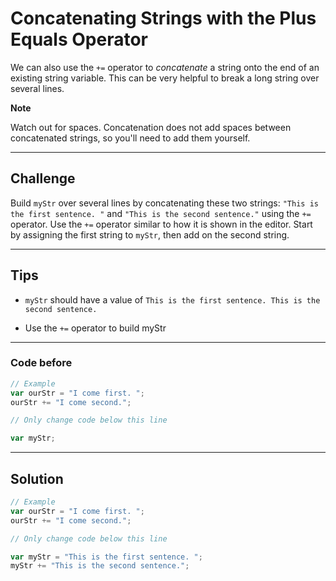 # Concatenating Strings with the Plus Equals Operator

We can also use the `+=` operator to *concatenate* a string onto the end of an existing string variable. This can be very helpful to break a long string over several lines.

**Note**

Watch out for spaces. Concatenation does not add spaces between concatenated strings, so you'll need to add them yourself.

---

## Challenge

Build `myStr` over several lines by concatenating these two strings: `"This is the first sentence. "` and `"This is the second sentence."` using the `+=` operator. Use the `+=` operator similar to how it is shown in the editor. Start by assigning the first string to `myStr`, then add on the second string.

---

## Tips

- `myStr` should have a value of `This is the first sentence. This is the second sentence.`

- Use the `+=` operator to build myStr

---

### Code before

```js
// Example
var ourStr = "I come first. ";
ourStr += "I come second.";

// Only change code below this line

var myStr;


```

---

## Solution

```js
// Example
var ourStr = "I come first. ";
ourStr += "I come second.";

// Only change code below this line

var myStr = "This is the first sentence. ";
myStr += "This is the second sentence.";

```